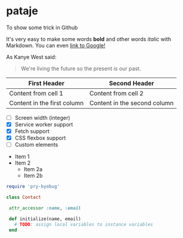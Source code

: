 # pataje
To show some trick in Github

It's very easy to make some words **bold** and other words *italic* with Markdown.
You can even [link to Google!](http://google.com)

As Kanye West said:

> We're living the future so
> the present is our past.

First Header | Second Header
------------ | -------------
Content from cell 1 | Content from cell 2
Content in the first column | Content in the second column

 - [ ] Screen width (integer)
 - [x] Service worker support
 - [x] Fetch support
 - [x] CSS flexbox support
 - [ ] Custom elements

* Item 1
* Item 2
  * Item 2a
  * Item 2b
  
 ```rb 
require 'pry-byebug'

class Contact
 
  attr_accessor :name, :email

  def initialize(name, email)
    # TODO: assign local variables to instance variables
  end


  


  
  
 


